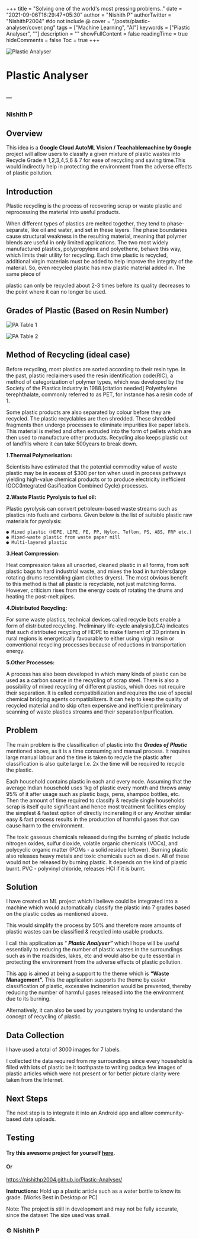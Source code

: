 +++
title = "Solving one of the world's most pressing problems.."
date = "2021-09-06T16:29:47+05:30"
author = "Nishith P"
authorTwitter = "NishithP2004" #do not include @
cover = "/posts/plastic-analyser/cover.png"
tags = ["Machine Learning", "AI"]
keywords = ["Plastic Analyser", ""]
description = ""
showFullContent = false
readingTime = true
hideComments = false
Toc = true
+++

![Plastic Analyser](/posts/plastic-analyser/images/Plastic_Analyser.png)

# Plastic Analyser

## ─

### Nishith P

## Overview

This idea is a **Google Cloud AutoML Vision / Teachablemachine by Google** project
will allow users to classify a given mixture of plastic wastes into Recycle Grade #
1,2,3,4,5,6 & 7 for ease of recycling and saving time.This would indirectly help in
protecting the environment from the adverse effects of plastic pollution.

## Introduction

Plastic recycling is the process of recovering scrap or waste plastic and reprocessing the
material into useful products.

When different types of plastics are melted together, they tend to phase-separate, like
oil and water, and set in these layers. The phase boundaries cause structural weakness
in the resulting material, meaning that polymer blends are useful in only limited
applications. The two most widely manufactured plastics, polypropylene and
polyethene, behave this way, which limits their utility for recycling. Each time plastic is
recycled, additional virgin materials must be added to help improve the integrity of the
material. So, even recycled plastic has new plastic material added in. The same piece of


plastic can only be recycled about 2-3 times before its quality decreases to the point
where it can no longer be used.

## Grades of Plastic (Based on Resin Number)

![PA Table 1](/posts/plastic-analyser/images/PA_Table_1.png)

![PA Table 2](/posts/plastic-analyser/images/PA_Table_2.png)

## Method of Recycling (ideal case)

Before recycling, most plastics are sorted according to their resin type. In the past,
plastic reclaimers used the resin identification code(RIC), a method of categorization of
polymer types, which was developed by the Society of the Plastics Industry in
1988.[citation needed] Polyethylene terephthalate, commonly referred to as PET, for
instance has a resin code of 1.

Some plastic products are also separated by colour before they are recycled. The plastic
recyclables are then shredded. These shredded fragments then undergo processes to
eliminate impurities like paper labels. This material is melted and often extruded into
the form of pellets which are then used to manufacture other products. Recycling also
keeps plastic out of landfills where it can take 500years to break down.


**1.Thermal Polymerisation:**

Scientists have estimated that the potential commodity value of waste plastic may be in
excess of $300 per ton when used in process pathways yielding high-value chemical
products or to produce electricity inefficient IGCC(Integrated Gasification Combined
Cycle) processes.

**2.Waste Plastic Pyrolysis to fuel oil:**

Plastic pyrolysis can convert petroleum-based waste streams such as plastics into fuels
and carbons.
Given below is the list of suitable plastic raw materials for pyrolysis:

```
● Mixed plastic (HDPE, LDPE, PE, PP, Nylon, Teflon, PS, ABS, FRP etc.)
● Mixed-waste plastic from waste paper mill
● Multi-layered plastic
```
**3.Heat Compression:**

Heat compression takes all unsorted, cleaned plastic in all forms, from soft plastic bags
to hard industrial waste, and mixes the load in tumblers(large rotating drums
resembling giant clothes dryers). The most obvious benefit to this method is that all
plastic is recyclable, not just matching forms. However, criticism rises from the energy
costs of rotating the drums and heating the post-melt pipes.

**4.Distributed Recycling:**

For some waste plastics, technical devices called recycle bots enable a form of
distributed recycling. Preliminary life-cycle analysis(LCA) indicates that such distributed
recycling of HDPE to make filament of 3D printers in rural regions is energetically
favourable to either using virgin resin or conventional recycling processes because of
reductions in transportation energy.

**5.Other Processes:**

A process has also been developed in which many kinds of plastic can be used as a
carbon source in the recycling of scrap steel. There is also a possibility of mixed
recycling of different plastics, which does not require their separation. It is called
compatibilization and requires the use of special chemical bridging agents compatibilizers.
It can help to keep the quality of recycled material and to skip often expensive and
inefficient preliminary scanning of waste plastics streams and their
separation/purification.

## Problem

The main problem is the classification of plastic into the **_Grades of Plastic_** mentioned
above, as it is a time consuming and manual process. It requires large manual labour
and the time is taken to recycle the plastic after classification is also quite large I.e. 2x the
time will be required to recycle the plastic.


Each household contains plastic in each and every node. Assuming that the average
Indian household uses 1kg of plastic every month and throws away 95% of it after usage
such as plastic bags, pens, shampoo bottles, etc. Then the amount of time required to
classify & recycle single households scrap is itself quite significant and hence most
treatment facilities employ the simplest & fastest option of directly incinerating it or any
Another similar easy & fast process results in the production of harmful gases that
can cause harm to the environment.

The toxic gaseous chemicals released during the burning of plastic include nitrogen oxides,
sulfur dioxide, volatile organic chemicals (VOCs), and polycyclic organic matter (POMs - a
solid residue leftover). Burning plastic also releases heavy metals and toxic chemicals
such as dioxin.
All of these would not be released by burning plastic. It depends on the kind of plastic
burnt.
PVC - polyvinyl chloride, releases HCl if it is burnt.

## Solution

I have created an ML project which I believe could be integrated into a machine which
would automatically classify the plastic into 7 grades based on the plastic codes as
mentioned above.

This would simplify the process by 50% and therefore more amounts of plastic wastes
can be classified & recycled into usable products.

I call this application as “ **_Plastic Analyser”_** which I hope will be useful essentially to
reducing the number of plastic wastes in the surroundings such as in the roadsides,
lakes, etc and would also be quite essential in protecting the environment from the
adverse effects of plastic pollution.

This app is aimed at being a support to the theme which is **“Waste Management”.** This
the application supports the theme by easier classification of plastic, excessive incineration
would be prevented, thereby reducing the number of harmful gases released into the
the environment due to its burning.

Alternatively, it can also be used by youngsters trying to understand the concept of
recycling of plastic.

## Data Collection

I have used a total of 3000 images for 7 labels.

I collected the data required from my surroundings since every household is filled with
lots of plastic be it toothpaste to writing pads;a few images of plastic articles which were
not present or for better picture clarity were taken from the Internet.


## Next Steps

The next step is to integrate it into an Android app and allow community-based data
uploads.

## Testing

#### Try this awesome project for yourself [here](https://nishithp.tech/Plastic-Analyser/).

#### Or

https://nishithp2004.github.io/Plastic-Analyser/

**Instructions:** Hold up a plastic article such as a water bottle to know its grade. (Works
Best in Desktop or PC)

Note: The project is still in development and may not be fully accurate, since the dataset
The size used was small.

### © Nishith P
